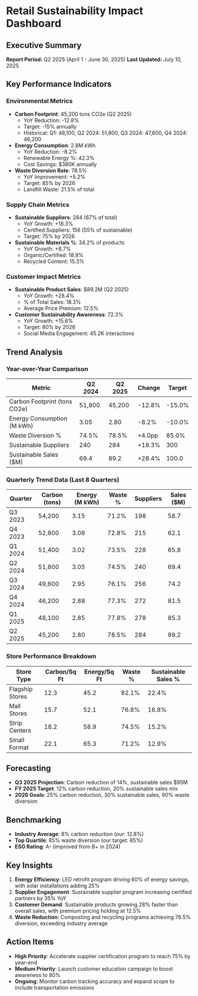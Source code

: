 # Retail Sustainability Impact Dashboard

## Executive Summary
**Report Period:** Q2 2025 (April 1 - June 30, 2025)
**Last Updated:** July 10, 2025

## Key Performance Indicators

### Environmental Metrics
- **Carbon Footprint**: 45,200 tons CO2e (Q2 2025)
  - YoY Reduction: -12.8%
  - Target: -15% annually
  - Historical: Q1: 48,100, Q2 2024: 51,800, Q3 2024: 47,600, Q4 2024: 46,200
- **Energy Consumption**: 2.8M kWh
  - YoY Reduction: -8.2%
  - Renewable Energy %: 42.3%
  - Cost Savings: $380K annually
- **Waste Diversion Rate**: 78.5%
  - YoY Improvement: +5.2%
  - Target: 85% by 2026
  - Landfill Waste: 21.5% of total

### Supply Chain Metrics
- **Sustainable Suppliers**: 284 (67% of total)
  - YoY Growth: +18.3%
  - Certified Suppliers: 156 (55% of sustainable)
  - Target: 75% by 2026
- **Sustainable Materials %**: 34.2% of products
  - YoY Growth: +8.7%
  - Organic/Certified: 18.9%
  - Recycled Content: 15.3%

### Customer Impact Metrics
- **Sustainable Product Sales**: $89.2M (Q2 2025)
  - YoY Growth: +28.4%
  - % of Total Sales: 18.3%
  - Average Price Premium: 12.5%
- **Customer Sustainability Awareness**: 72.3%
  - YoY Growth: +15.6%
  - Target: 80% by 2026
  - Social Media Engagement: 45.2K interactions

## Trend Analysis

### Year-over-Year Comparison
| Metric | Q2 2024 | Q2 2025 | Change | Target |
|--------|---------|---------|--------|--------|
| Carbon Footprint (tons CO2e) | 51,800 | 45,200 | -12.8% | -15.0% |
| Energy Consumption (M kWh) | 3.05 | 2.80 | -8.2% | -10.0% |
| Waste Diversion % | 74.5% | 78.5% | +4.0pp | 85.0% |
| Sustainable Suppliers | 240 | 284 | +18.3% | 300 |
| Sustainable Sales ($M) | 69.4 | 89.2 | +28.4% | 100.0 |

### Quarterly Trend Data (Last 8 Quarters)
| Quarter | Carbon (tons) | Energy (M kWh) | Waste % | Suppliers | Sales ($M) |
|---------|---------------|----------------|---------|-----------|------------|
| Q3 2023 | 54,200 | 3.15 | 71.2% | 198 | 58.7 |
| Q4 2023 | 52,800 | 3.08 | 72.8% | 215 | 62.1 |
| Q1 2024 | 51,400 | 3.02 | 73.5% | 228 | 65.8 |
| Q2 2024 | 51,800 | 3.05 | 74.5% | 240 | 69.4 |
| Q3 2024 | 49,600 | 2.95 | 76.1% | 256 | 74.2 |
| Q4 2024 | 46,200 | 2.88 | 77.3% | 272 | 81.5 |
| Q1 2025 | 48,100 | 2.85 | 77.8% | 278 | 85.3 |
| Q2 2025 | 45,200 | 2.80 | 78.5% | 284 | 89.2 |

### Store Performance Breakdown
| Store Type | Carbon/Sq Ft | Energy/Sq Ft | Waste % | Sustainable Sales % |
|------------|--------------|--------------|---------|-------------------|
| Flagship Stores | 12.3 | 45.2 | 82.1% | 22.4% |
| Mall Stores | 15.7 | 52.1 | 76.8% | 16.8% |
| Strip Centers | 18.2 | 58.9 | 74.5% | 15.2% |
| Small Format | 22.1 | 65.3 | 71.2% | 12.9% |

## Forecasting
- **Q3 2025 Projection**: Carbon reduction of 14%, sustainable sales $95M
- **FY 2025 Target**: 12% carbon reduction, 20% sustainable sales mix
- **2026 Goals**: 25% carbon reduction, 30% sustainable sales, 90% waste diversion

## Benchmarking
- **Industry Average**: 8% carbon reduction (our: 12.8%)
- **Top Quartile**: 85% waste diversion (our target: 85%)
- **ESG Rating**: A- (improved from B+ in 2024)

## Key Insights
1. **Energy Efficiency**: LED retrofit program driving 60% of energy savings, with solar installations adding 25%
2. **Supplier Engagement**: Sustainable supplier program increasing certified partners by 35% YoY
3. **Customer Demand**: Sustainable products growing 28% faster than overall sales, with premium pricing holding at 12.5%
4. **Waste Reduction**: Composting and recycling programs achieving 78.5% diversion, exceeding industry average

## Action Items
- **High Priority**: Accelerate supplier certification program to reach 75% by year-end
- **Medium Priority**: Launch customer education campaign to boost awareness to 80%
- **Ongoing**: Monitor carbon tracking accuracy and expand scope to include transportation emissions
